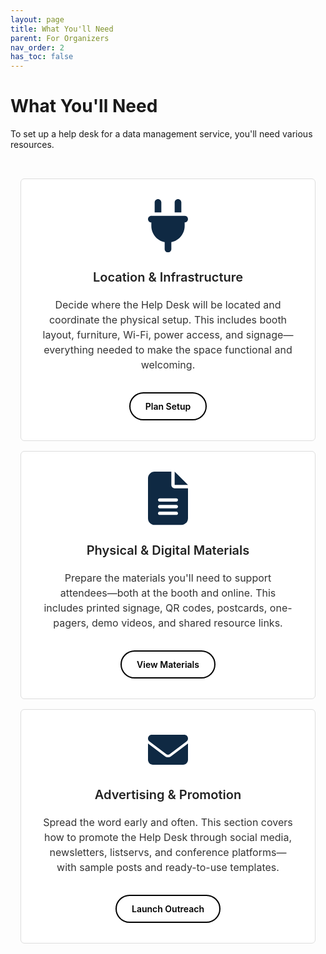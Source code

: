 ```yaml
---
layout: page
title: What You'll Need
parent: For Organizers
nav_order: 2
has_toc: false
---
```


# What You'll Need

To set up a help desk for a data management service, you'll need various resources.

<div class="icon-cards__cards-wrapper">
  <div class="icon-cards__card">
    <div class="icon-cards__card-heading-icon-text-wrapper">
      <div class="icon-cards__card-icon-wrapper">
        <svg class="icon-cards__card-icon" style="fill:#0f2943;" xmlns="http://www.w3.org/2000/svg" viewBox="0 0 384 512"><!--!Font Awesome Free 6.7.2 by @fontawesome - https://fontawesome.com License - https://fontawesome.com/license/free Copyright 2025 Fonticons, Inc.--><path d="M96 0C78.3 0 64 14.3 64 32l0 96 64 0 0-96c0-17.7-14.3-32-32-32zM288 0c-17.7 0-32 14.3-32 32l0 96 64 0 0-96c0-17.7-14.3-32-32-32zM32 160c-17.7 0-32 14.3-32 32s14.3 32 32 32l0 32c0 77.4 55 142 128 156.8l0 67.2c0 17.7 14.3 32 32 32s32-14.3 32-32l0-67.2C297 398 352 333.4 352 256l0-32c17.7 0 32-14.3 32-32s-14.3-32-32-32L32 160z"/></svg>
      </div>
      <div class="icon-cards__card-heading-wrapper">
        <h3 class="icon-cards__card-heading">Location & Infrastructure</h3>
      </div>
      <div class="icon-cards__card-text-content">
        <p>Decide where the Help Desk will be located and coordinate the physical setup. This includes booth layout, furniture, Wi-Fi, power access, and signage—everything needed to make the space functional and welcoming.</p>
      </div>
    </div>
    <div class="icon-cards__button-wrapper">
      <span class="icon-cards__card-button">Plan Setup</span>
    </div>
    <a href="https://www.esipfed.org/partnership/" class="icon-cards__card-anchor"></a>
  </div>

  <div class="icon-cards__card">
    <div class="icon-cards__card-heading-icon-text-wrapper">
      <div class="icon-cards__card-icon-wrapper">
        <svg class="icon-cards__card-icon" style="fill:#0f2943;" xmlns="http://www.w3.org/2000/svg" viewBox="0 0 384 512"><!--!Font Awesome Free 6.7.2 by @fontawesome - https://fontawesome.com License - https://fontawesome.com/license/free Copyright 2025 Fonticons, Inc.--><path d="M64 0C28.7 0 0 28.7 0 64L0 448c0 35.3 28.7 64 64 64l256 0c35.3 0 64-28.7 64-64l0-288-128 0c-17.7 0-32-14.3-32-32L224 0 64 0zM256 0l0 128 128 0L256 0zM112 256l160 0c8.8 0 16 7.2 16 16s-7.2 16-16 16l-160 0c-8.8 0-16-7.2-16-16s7.2-16 16-16zm0 64l160 0c8.8 0 16 7.2 16 16s-7.2 16-16 16l-160 0c-8.8 0-16-7.2-16-16s7.2-16 16-16zm0 64l160 0c8.8 0 16 7.2 16 16s-7.2 16-16 16l-160 0c-8.8 0-16-7.2-16-16s7.2-16 16-16z"/></svg>
      </div>
      <div class="icon-cards__card-heading-wrapper">
        <h3 class="icon-cards__card-heading">Physical & Digital Materials</h3>
      </div>
      <div class="icon-cards__card-text-content">
        <p>Prepare the materials you'll need to support attendees—both at the booth and online. This includes printed signage, QR codes, postcards, one-pagers, demo videos, and shared resource links.</p>
      </div>
    </div>
    <div class="icon-cards__button-wrapper">
      <span class="icon-cards__card-button">View Materials</span>
    </div>
    <a href="https://www.esipfed.org/collaboration-areas/" class="icon-cards__card-anchor"></a>
  </div>

  <div class="icon-cards__card">
    <div class="icon-cards__card-heading-icon-text-wrapper">
      <div class="icon-cards__card-icon-wrapper">
        <svg class="icon-cards__card-icon" style="fill:#0f2943;" xmlns="http://www.w3.org/2000/svg" viewBox="0 0 512 512"><!--!Font Awesome Free 6.7.2 by @fontawesome - https://fontawesome.com License - https://fontawesome.com/license/free Copyright 2025 Fonticons, Inc.--><path d="M48 64C21.5 64 0 85.5 0 112c0 15.1 7.1 29.3 19.2 38.4L236.8 313.6c11.4 8.5 27 8.5 38.4 0L492.8 150.4c12.1-9.1 19.2-23.3 19.2-38.4c0-26.5-21.5-48-48-48L48 64zM0 176L0 384c0 35.3 28.7 64 64 64l384 0c35.3 0 64-28.7 64-64l0-208L294.4 339.2c-22.8 17.1-54 17.1-76.8 0L0 176z"/></svg>
      </div>
      <div class="icon-cards__card-heading-wrapper">
        <h3 class="icon-cards__card-heading">Advertising & Promotion</h3>
      </div>
      <div class="icon-cards__card-text-content">
        <p>Spread the word early and often. This section covers how to promote the Help Desk through social media, newsletters, listservs, and conference platforms—with sample posts and ready-to-use templates.</p>
      </div>
    </div>
    <div class="icon-cards__button-wrapper">
      <span class="icon-cards__card-button">Launch Outreach</span>
    </div>
    <a href="https://www.esipfed.org/awards/" class="icon-cards__card-anchor"></a>
  </div>
</div>

<style>
/* Container wrapper for all cards */
.icon-cards__cards-wrapper {
  display: flex;
  flex-wrap: wrap;
  justify-content: center;
  gap: 1rem;
  padding: 2rem 1rem;
}

.icon-cards__card {
  position: relative;
  padding: 2rem;
  max-width: 450px;
  margin: 0 auto;
  text-align: center;
  background-color: #fff;
  border: 1px solid #ddd;
  border-radius: 6px;
  transition: all 0.3s ease;
  overflow: hidden;
  flex: 1 1 350px;
}

/* Pseudo-element for dashed border */
.icon-cards__card::before {
  content: '';
  position: absolute;
  top: 0;
  left: 0;
  width: 100%;
  height: 100%;
  pointer-events: none;
  border-radius: 6px;
  z-index: 1;
  opacity: 0;
  transition: opacity 0.2s ease;

  /* Simulated dashed border using gradients on all 4 sides */
  background:
    repeating-linear-gradient(to right, #ddd 0, #ddd 20px, transparent 20px, transparent 40px),  /* top */
    repeating-linear-gradient(to bottom, #ddd 0, #ddd 20px, transparent 20px, transparent 40px), /* right */
    repeating-linear-gradient(to right, #ddd 0, #ddd 20px, transparent 20px, transparent 40px),  /* bottom */
    repeating-linear-gradient(to bottom, #ddd 0, #ddd 20px, transparent 20px, transparent 40px); /* left */
  
  background-repeat: no-repeat;
  background-size: 100% 1px, 1px 100%, 100% 1px, 1px 100%;
  background-position: top left, top right, bottom left, top left;
}

/* Hover state: hide original border, show dashed overlay */
.icon-cards__card:hover {
  border-color: transparent;
  cursor: pointer;
}

.icon-cards__card:hover::before {
  opacity: 1;
}

/* Icon */
.icon-cards__card-icon-wrapper {
  margin-bottom: 1rem;
}

.icon-cards__card-icon {
  width: 64px;
  height: auto;
}

/* Heading */
.icon-cards__card-heading-wrapper {
  margin-bottom: 1rem;
}

.icon-cards__card-heading {
  font-size: 1.25rem;
  font-weight: 600;
  color: #222;
}

/* Text content */
.icon-cards__card-text-content p {
  font-size: 1rem;
  color: #333;
  line-height: 1.5;
  margin-bottom: 2rem;
}

/* Button wrapper */
.icon-cards__button-wrapper {
  display: flex;
  justify-content: center;
}

/* Default button style: white with black text */
.icon-cards__card-button {
  display: inline-block;
  padding: 0.75rem 1.5rem;
  border-radius: 999px;
  font-weight: 600;
  background-color: #fff;
  color: #000;
  border: 2px solid #000;
  text-align: center;
  transition: background-color 0.3s ease, color 0.3s ease, border 0.3s ease;
}

/* Button style when the card is hovered */
.icon-cards__card:hover .icon-cards__card-button {
  background-color: #e66025;
  color: #fff;
  border: 2px solid #e66025;
  cursor: pointer;
}

.icon-cards__card-anchor {
  position: absolute;
  inset: 0;
}

</style>